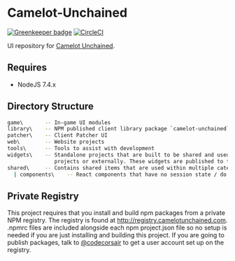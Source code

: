 # Camelot-Unchained

[![Greenkeeper badge](https://badges.greenkeeper.io/CUModSquad/Camelot-Unchained.svg)](https://greenkeeper.io/)
[![CircleCI](https://circleci.com/gh/CUModSquad/Camelot-Unchained/tree/master.svg?style=svg)](https://circleci.com/gh/CUModSquad/Camelot-Unchained/tree/master)

UI repository for [Camelot Unchained](https://camelotunchained.com/v3/).

## Requires

* NodeJS 7.4.x

## Directory Structure

```sh
game\       -- In-game UI modules
library\    -- NPM published client library package `camelot-unchained` on npm
patcher\    -- Client Patcher UI
web\        -- Website projects
tools\      -- Tools to assist with development
widgets\    -- Standalone projects that are built to be shared and used within multiple other
               projects or externally. These widgets are published to the CU Private Registry.
shared\     -- Contains shared items that are used within multiple categories (ie. web & patcher & in-game)
  | components\    -- React components that have no session state / do not use redux, can contain sub-components

```

## Private Registry

This project requires that you install and build npm packages from a private NPM registry. The registry is found at http://registry.camelotunchained.com. .npmrc files are included alongside each npm project.json file so no setup is needed if you are just installing and building this project. If you are going to publish packages, talk to [@codecorsair](https://github.com/codecorsair) to get a user account set up on the registry.

